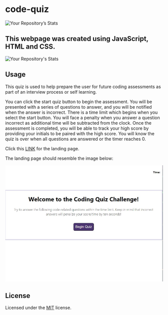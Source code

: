 # code-quiz 

![Your Repository’s Stats](https://github-readme-stats.vercel.app/api?username=kstensing&show_icons=true)

## This webpage was created using JavaScript, HTML and CSS.

![Your Repository's Stats](https://github-readme-stats.vercel.app/api/top-langs/?username=kstensing&theme=blue-green)

## Usage

This quiz is used to help prepare the user for future coding assessments as part of an interview process or self learning.  

You can click the start quiz button to begin the assessment.  You will be presented with a series of questions to answer, and you will be notified when the answer is incorrect.  There is a time limit which begins when you select the start button.  You will face a penalty when you answer a question incorrect as additional time will be subtracted from the clock.  Once the assessment is completed, you will be able to track your high score by providing your initials to be paired with the high score. You will know the quiz is over when all questions are answered or the timer reaches 0.

Click this [LINK](https://kstensing.github.io/code-quiz/) for the landing page.


The landing page should resemble the image below: 

![Landing Page](Assets/images/Capture.JPG)



## License

Licensed under the [MIT](LICENSE.txt) license.


